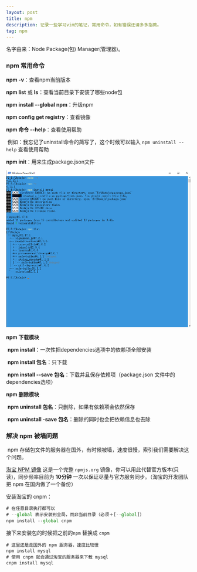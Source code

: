 ```yaml
---
layout: post
title: npm
description: 记录一些学习vim的笔记，常用命令，如有错误还请多多指教。
tag: npm
---
```



名字由来：Node Package(包) Manager(管理器)。


### npm 常用命令

**npm -v**：查看npm当前版本

**npm list** 或 **ls**：查看当前目录下安装了哪些node包

**npm install --global npm**：升级npm

**npm config get registry**：查看镜像

**npm 命令 --help**：查看使用帮助

​		例如：我忘记了uninstall命令的简写了，这个时候可以输入 `npm uninstall --help` 查看使用帮助

**npm init**：用来生成package.json文件

![npm基础命令](/images/posts/npm/npm01.png)


**npm 下载模块**

​		**npm install**：一次性把dependencies选项中的依赖项全部安装

​		**npm install 包名**：只下载

​		**npm install --save 包名**：下载并且保存依赖项（package.json 文件中的 dependencies选项）

**npm 删除模块**

​		**npm uninstall 包名**：只删除，如果有依赖项会依然保存

​		**npm uninstall -save 包名**：删除的同时也会把依赖信息也去除



### 解决 npm 被墙问题

​	npm 存储包文件的服务器在国外，有时候被墙，速度很慢，索引我们需要解决这个问题。

[淘宝 NPM 镜像](http://npm.taobao.org/) 这是一个完整 `npmjs.org` 镜像，你可以用此代替官方版本(只读)，同步频率目前为 **10分钟** 一次以保证尽量与官方服务同步。（淘宝的开发团队把 npm 在国内做了一个备份）

安装淘宝的 cnpm：

```javascript
# 在任意目录执行都可以
# --global 表示安装到全局，而非当前目录（必须＋[--global]）
npm install --global cnpm
```

接下来安装包的时候把之前的`npm` 替换成 `cnpm`

```shell
# 这里还是走国外的 npm 服务器，速度比较慢 
npm install mysql
# 使用 cnpm 就会通过淘宝的服务器来下载 mysql
cnpm install mysql
```

